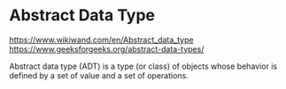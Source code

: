 # Abstract Data Type

https://www.wikiwand.com/en/Abstract_data_type
https://www.geeksforgeeks.org/abstract-data-types/

Abstract data type (ADT) is a type (or class) of objects whose behavior is defined by a set of value and a set of operations.

